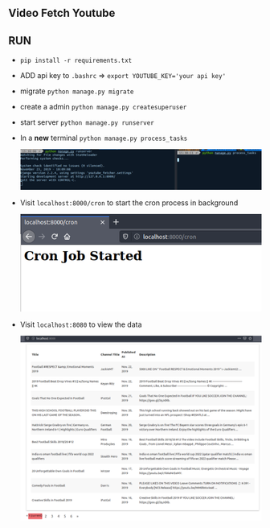 ## Video Fetch Youtube


## RUN
* `pip install -r requirements.txt`
* ADD api key to `.bashrc` => `export YOUTUBE_KEY='your api key'`
* migrate `python manage.py migrate`
* create a admin `python manage.py createsuperuser`
* start server `python manage.py runserver`
* In a **new** terminal `python manage.py process_tasks`
    
    ![](assets/start.png)


* Visit `localhost:8000/cron` to start the cron process in background

    ![](assets/cron.png)

* Visit `localhost:8080` to view the data

    ![](assets/data.png)